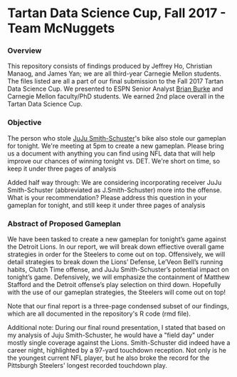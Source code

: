 # Tartan Data Science Cup, Fall 2017 - Team McNuggets

### Overview
This repository consists of findings produced by Jeffrey Ho, Christian Manaog, and James Yan; we are all third-year Carnegie Mellon students. The files listed are all a part of our final submission to the Fall 2017 Tartan Data Science Cup. We presented to ESPN Senior Analyst [Brian Burke](http://espnmediazone.com/us/bios/brian-burke/) and Carnegie Mellon faculty/PhD students. We earned 2nd place overall in the Tartan Data Science Cup.

### Objective
The person who stole [JuJu Smith-Schuster](http://www.espn.com/nfl/player/_/id/3120348/juju-smith-schuster)'s bike also stole our gameplan for tonight. We're meeting at 5pm to create a new gameplan. Please bring us a document with anything you can find using NFL data that will help improve our chances of winning tonight vs. DET. We're short on time, so keep it under three pages of analysis

Added half way through: We are considering incorporating receiver JuJu Smith-Schuster (abbreviated as J.Smith-Schuster) more into the offense. What is your recommendation? Please address this question in your gameplan for tonight, and still keep it under three pages of analysis

### Abstract of Proposed Gameplan
We have been tasked to create a new gameplan for tonight’s game against the Detroit Lions. In our report, we will break down effiective overall game strategies in order for the Steelers to come out on top. Offensively, we will detail strategies to break down the Lions’ Defense, Le’Veon Bell’s running habits, Clutch Time offense, and JuJu Smith-Schuster’s potential impact on tonight’s game. Defensively, we will emphasize the containment of Matthew Stafford and the Detroit offense’s play selection on third down. Hopefully with the use of our gameplan strategies, the Steelers will come out on top!

Note that our final report is a three-page condensed subset of our findings, which are all documented in the repository's R code (rmd file). 

Additional note: During our final round presentation, I stated that based on my analysis of Juju Smith-Schuster, he would have a "field day" under mostly single coverage against the Lions. Smith-Schuster did indeed have a career night, highlighted by a 97-yard touchdown reception. Not only is he the youngest current NFL player, but he also broke the record for the Pittsburgh Steelers' longest recorded touchdown play. 
